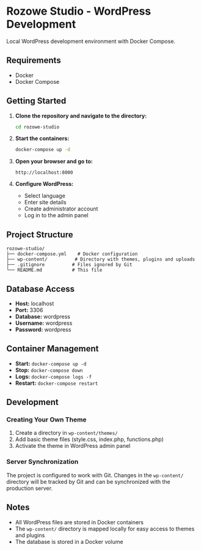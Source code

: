 # Rozowe Studio - WordPress Development

Local WordPress development environment with Docker Compose.

## Requirements

- Docker
- Docker Compose

## Getting Started

1. **Clone the repository and navigate to the directory:**
   ```bash
   cd rozowe-studio
   ```

2. **Start the containers:**
   ```bash
   docker-compose up -d
   ```

3. **Open your browser and go to:**
   ```
   http://localhost:8000
   ```

4. **Configure WordPress:**
   - Select language
   - Enter site details
   - Create administrator account
   - Log in to the admin panel

## Project Structure

```
rozowe-studio/
├── docker-compose.yml    # Docker configuration
├── wp-content/          # Directory with themes, plugins and uploads
├── .gitignore          # Files ignored by Git
└── README.md           # This file
```

## Database Access

- **Host:** localhost
- **Port:** 3306
- **Database:** wordpress
- **Username:** wordpress
- **Password:** wordpress

## Container Management

- **Start:** `docker-compose up -d`
- **Stop:** `docker-compose down`
- **Logs:** `docker-compose logs -f`
- **Restart:** `docker-compose restart`

## Development

### Creating Your Own Theme

1. Create a directory in `wp-content/themes/`
2. Add basic theme files (style.css, index.php, functions.php)
3. Activate the theme in WordPress admin panel

### Server Synchronization

The project is configured to work with Git. Changes in the `wp-content/` directory will be tracked by Git and can be synchronized with the production server.

## Notes

- All WordPress files are stored in Docker containers
- The `wp-content/` directory is mapped locally for easy access to themes and plugins
- The database is stored in a Docker volume 


